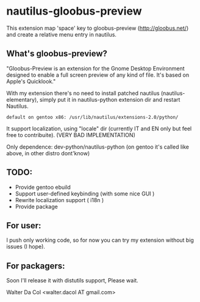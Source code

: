 # nautilus-gloobus-preview

This extension map 'space' key to gloobus-preview (http://gloobus.net/)
and create a relative menu entry in nautilus.

## What's gloobus-preview?
"Gloobus-Preview is an extension for the Gnome Desktop Environment 
designed to enable a full screen preview of any kind of file. It's based 
on Apple's Quicklook."

With my extension there's no need to install patched nautilus 
(nautilus-elementary), simply put it in nautilus-python extension dir 
and restart Nautilus.

    default on gentoo x86: /usr/lib/nautilus/extensions-2.0/python/

It support localization, using "locale" dir (currently IT and EN only 
but feel free to contribuite). (VERY BAD IMPLEMENTATION)

Only dependence: dev-python/nautilus-python
(on gentoo it's called like above, in other distro dont'know)

## TODO:
* Provide gentoo ebuild
* Support user-defined keybinding (with some nice GUI )
* Rewrite localization support ( i18n )
* Provide package

## For user:

I push only working code, so for now you can try my extension without big issues (I hope). 

## For packagers:

Soon I'll release it with distutils support, Please wait.

Walter Da Col <walter.dacol AT gmail.com>
